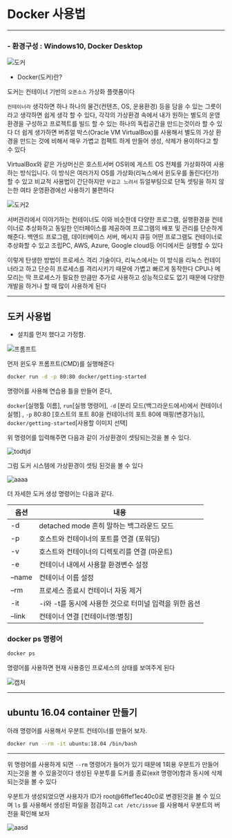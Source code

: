 # Docker 사용법
---

### - 환경구성 : Windows10, Docker Desktop

![도커](https://user-images.githubusercontent.com/84003327/160781878-d32e36cd-6ab0-4b0e-94d0-3ba0e3cbc5de.PNG)

- Docker(도커)란?

도커는 컨테이너 기반의 ```오픈소스``` 가상화 플랫폼이다 

```컨테이너라``` 생각하면 하나 하나의 물건(컨텐츠, OS, 운용환경) 등을 담을 수 있는 그릇이라고 생각하면 쉽게 생각 할 수 있다, 각각의 가상환경 속에서 내가 원하는 별도의 운영환경을 구성하고 프로젝트를 빌드 할 수 있는 하나의 독립공간을 만드는것이라 할 수 있다 더 쉽게 생가하면 버츄얼 박스(Oracle VM VirtualBox)를 사용해서 별도의 가상 환경을 만드는 것에 비해서 매우 가볍고 컴팩트 하게 만들어 생성, 삭제가 용이하다고 할 수 있다 

VirtualBox와 같은 가상머신은 호스트서버 OS위에 게스트 OS 전체를 가상화하여 사용하는 방식입니다. 이 방식은 여러가지 OS를 가상화(리눅스에서 윈도우를 돌린다던가) 할 수 있고 비교적 사용법이 간단하지만 ```무겁고 느려서``` 듀얼부팅으로 단독 셋팅을 하지 않는한 여타 운영환경에선 사용하기 불편하다

![도커2](https://user-images.githubusercontent.com/84003327/160781909-4da06926-d8e8-4f9c-b63d-1c0909d5319f.PNG)


서버관리에서 이야기하는 컨테이너도 이와 비슷한데 다양한 프로그램, 실행환경을 컨테이너로 추상화하고 동일한 인터페이스를 제공하여 프로그램의 배포 및 관리를 단순하게 해준다. 백엔드 프로그램, 데이터베이스 서버, 메시지 큐등 어떤 프로그램도 컨테이너로 추상화할 수 있고 조립PC, AWS, Azure, Google cloud등 어디에서든 실행할 수 있다

이렇게 탄생한 방법이 프로세스 격리 기술이다, 리눅스에서는 이 방식을 리눅스 컨테이너라고 하고 단순히 프로세스를 격리시키기 때문에 가볍고 빠르게 동작한다 CPU나 메모리는 딱 프로세스가 필요한 만큼만 추가로 사용하고 성능적으로도 없기 때문에 다양한 개발을 하거나 할 때 많이 사용하게 된다   


---
도커 사용법
---
- 설치를 먼저 했다고 가정함.

![프롬프트](https://user-images.githubusercontent.com/84003327/160783977-6f034a6d-f523-4d68-ad69-3497669045fe.PNG)


먼저 윈도우 프롬프트(CMD)를 실행해준다 

```bash
docker run -d -p 80:80 docker/getting-started
```
명령어를 사용해 연습용 틀을 만들어 준다, 

```docker```[실행툴 이름], ```run```[실행 명령어], ```-d``` [분리 모드(백그라운드에서)에서 컨테이너 실행] , ```-p``` 80:80 [호스트의 포트 80을 컨테이너의 포트 80에 매핑(변경가능)], ```docker/getting-started```[사용할 이미지 선택]


위 명령어를 입력해주면 다음과 같이 가상환경이 셋팅되는것을 볼 수 있다.

![todtjd](https://user-images.githubusercontent.com/84003327/160789503-64b28d69-3d17-4425-811b-f803d78b273e.PNG)


그럼 도커 시스템에 가상환경이 셋팅 된것을 볼 수 있다

![aaaa](https://user-images.githubusercontent.com/84003327/160789551-441aba38-69b6-48b5-aaeb-514c4865f757.PNG)

더 자세한 도커 생성 명령어는 다음과 같다.

|옵션|내용|
|----|---|
|-d  | detached mode 흔히 말하는 백그라운드 모드|
|-p  | 호스트와 컨테이너의 포트를 연결 (포워딩)|
|-v | 호스트와 컨테이너의 디렉토리를 연결 (마운트)|
|-e  |컨테이너 내에서 사용할 환경변수 설정|
|–name | 컨테이너 이름 설정|
|–rm  |프로세스 종료시 컨테이너 자동 제거|
|-it  | 	-i와 -t를 동시에 사용한 것으로 터미널 입력을 위한 옵션|
|–link  | 컨테이너 연결 [컨테이너명:별칭]|


### docker ps 명령어

```bash
docker ps
```

명령어를 사용하면 현재 사용중인 프로세스의 상태를 보여주게 된다 

![캡처](https://user-images.githubusercontent.com/84003327/168510440-a8341c0b-b132-4b91-9e3e-9372b165173c.PNG)

---
## ubuntu 16.04 container 만들기 

아래 명령어를 사용해서 우분트 컨테이너를 만들어 보자.

```bash
docker run --rm -it ubuntu:18.04 /bin/bash
```

---

위 명령어를 사용하게 되면 ```--rm``` 명령어가 들어가 있기 때문에 1회용 우분트가 만들어 지는것을 볼 수 있을것이다 생성된 우분투를 도커를 종료(exit 명령어)함과 동시에 삭제 되는것을 볼 수 있다

우분트가 생성되었으면 사용자가 ID가 root@6ffef1ec40c0로 변경된것을 볼 수 있으며  ```ls``` 를 사용해서 생성된 파일을 점검하고 ```cat /etc/issue``` 를 사용해서 우분트의 버전을 확인해 보자 

![aasd](https://user-images.githubusercontent.com/84003327/160794052-cd65445b-df0f-4e8b-8168-694fd352307e.PNG)




